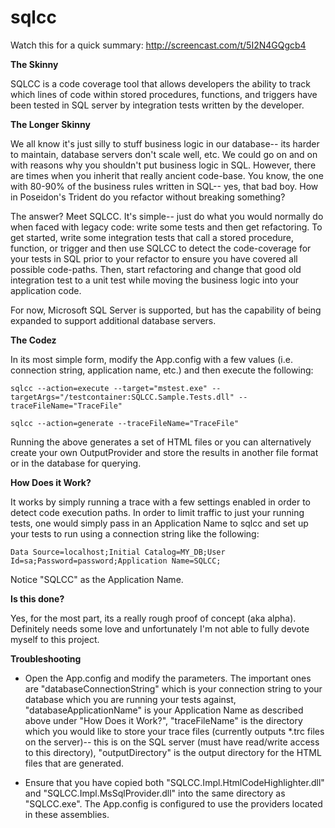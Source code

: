 sqlcc
=====

Watch this for a quick summary: http://screencast.com/t/5I2N4GQgcb4

**The Skinny**

SQLCC is a code coverage tool that allows developers the ability to track which lines of code within stored procedures, functions, and triggers have been tested in SQL server by integration tests written by the developer.

**The Longer Skinny**

We all know it's just silly to stuff business logic in our database-- its harder to maintain, database servers don't scale well, etc.  We could go on and on with reasons why you shouldn't put business logic in SQL.  However, there are times when you inherit that really ancient code-base.  You know, the one with 80-90% of the business rules written in SQL-- yes, that bad boy.  How in Poseidon's Trident do you refactor without breaking something?

The answer?  Meet SQLCC.  It's simple-- just do what you would normally do when faced with legacy code: write some tests and then get refactoring.  To get started, write some integration tests that call a stored procedure, function, or trigger and then use SQLCC to detect the code-coverage for your tests in SQL prior to your refactor to ensure you have covered all possible code-paths.  Then, start refactoring and change that good old integration test to a unit test while moving the business logic into your application code.

For now, Microsoft SQL Server is supported, but has the capability of being expanded to support additional database servers.

**The Codez**

In its most simple form, modify the App.config with a few values (i.e. connection string, application name, etc.) and then execute the following:

    sqlcc --action=execute --target="mstest.exe" --targetArgs="/testcontainer:SQLCC.Sample.Tests.dll" --traceFileName="TraceFile"

    sqlcc --action=generate --traceFileName="TraceFile"

Running the above generates a set of HTML files or you can alternatively create your own OutputProvider and store the results in another file format or in the database for querying.

**How Does it Work?**

It works by simply running a trace with a few settings enabled in order to detect code execution paths.  In order to limit traffic to just your running tests, one would simply pass in an Application Name to sqlcc and set up your tests to run using a connection string like the following:

    Data Source=localhost;Initial Catalog=MY_DB;User Id=sa;Password=password;Application Name=SQLCC;

Notice "SQLCC" as the Application Name.
 
**Is this done?**

Yes, for the most part, its a really rough proof of concept (aka alpha).  Definitely needs some love and unfortunately I'm not able to fully devote myself to this project.

**Troubleshooting**

- Open the App.config and modify the parameters.  The important ones are "databaseConnectionString" which is your connection string to your database which you are running your tests against, "databaseApplicationName" is your Application Name as described above under "How Does it Work?", "traceFileName" is the directory which you would like to store your trace files (currently outputs *.trc files on the server)-- this is on the SQL server (must have read/write access to this directory), "outputDirectory" is the output directory for the HTML files that are generated.

- Ensure that you have copied both "SQLCC.Impl.HtmlCodeHighlighter.dll" and "SQLCC.Impl.MsSqlProvider.dll" into the same directory as "SQLCC.exe".  The App.config is configured to use the providers located in these assemblies.